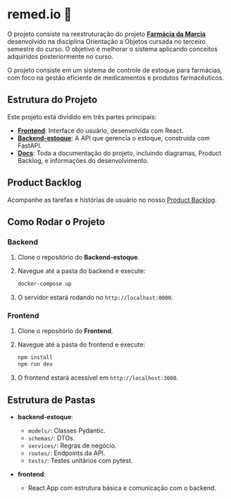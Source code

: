 # remed.io 💊

O projeto consiste na reestruturação do projeto **[Farmácia da Marcia](https://github.com/acamposs/Projeto_oo1)** desenvolvido na disciplina Orientação a Objetos cursada no terceiro semestre do curso. O objetivo é melhorar o sistema aplicando conceitos adquiridos posteriormente no curso. 

O projeto consiste em um sistema de controle de estoque para farmácias, com foco na gestão eficiente de medicamentos e produtos farmacêuticos. 

## Estrutura do Projeto

Este projeto está dividido em três partes principais:

- **[Frontend](https://github.com/remed-io/Frontend)**: Interface do usuário, desenvolvida com React.
- **[Backend-estoque](https://github.com/remed-io/Backend-estoque)**: A API que gerencia o estoque, construída com FastAPI.
- **[Docs](https://github.com/remed-io/Docs)**: Toda a documentação do projeto, incluindo diagramas, Product Backlog, e informações do desenvolvimento.

## Product Backlog

Acompanhe as tarefas e histórias de usuário no nosso [Product Backlog](link_para_o_backlog).

## Como Rodar o Projeto

### Backend

1. Clone o repositório do **Backend-estoque**.
2. Navegue até a pasta do backend e execute:

    ```bash
    docker-compose up
    ```

3. O servidor estará rodando no `http://localhost:8000`.

### Frontend

1. Clone o repositório do **Frontend**.
2. Navegue até a pasta do frontend e execute:

    ```bash
    npm install
    npm run dev
    ```

3. O frontend estará acessível em `http://localhost:3000`.

## Estrutura de Pastas

- **backend-estoque**:
  - `models/`: Classes Pydantic.
  - `schemas/`: DTOs.
  - `services/`: Regras de negócio.
  - `routes/`: Endpoints da API.
  - `tests/`: Testes unitários com pytest.

- **frontend**:
  - React App com estrutura básica e comunicação com o backend.

